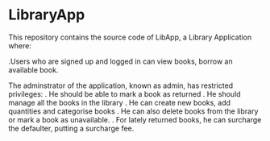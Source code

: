 # LibraryApp

This repository contains the source code of LibApp, a Library Application where:

.Users who are signed up and logged in can view books, borrow an available book.

The adminstrator of the application, known as admin, has restricted privileges: 
. He should be able to mark a book as returned
. He should manage all the books in the library
. He can create new books, add quantities and categorise books
. He can also delete books from the library or mark a book as unavailable.
. For lately returned books, he can surcharge the defaulter, putting a surcharge fee.
